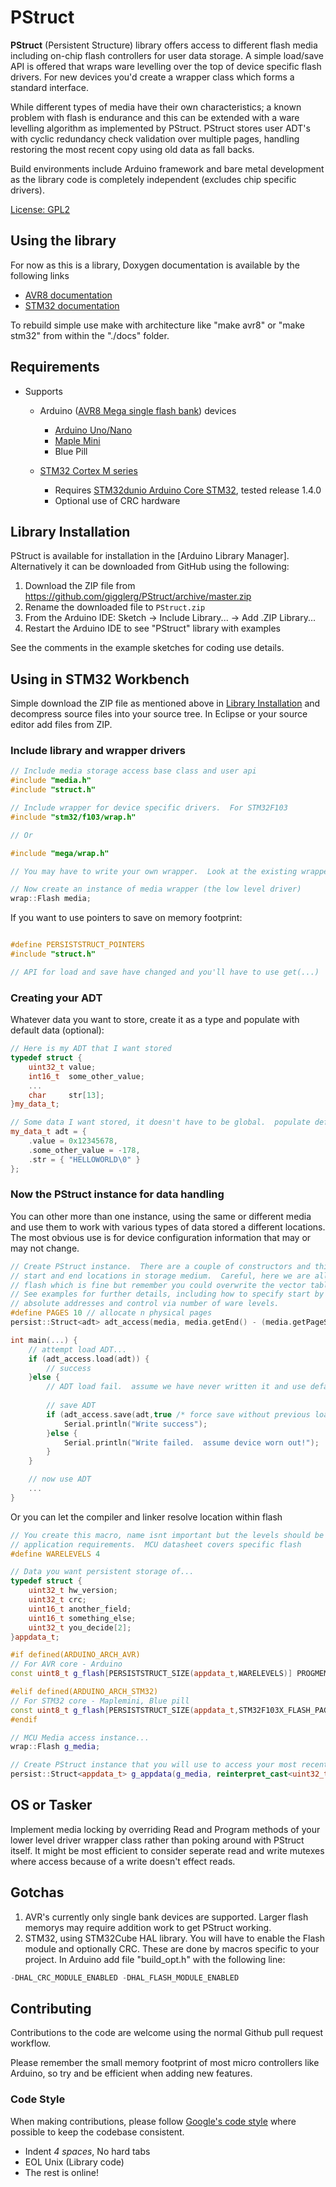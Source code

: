 # PStruct

**PStruct** (Persistent Structure) library offers access to different flash media 
including on-chip flash controllers for user data storage.
A simple load/save API is offered that wraps ware levelling over the top of device 
specific flash drivers.  For new devices you'd create a wrapper class which forms 
a standard interface.

While different types of media have their own characteristics; a known problem with 
flash is endurance and this can be extended with a ware levelling algorithm as 
implemented by PStruct.
PStruct stores user ADT's with cyclic redundancy check validation over multiple 
pages, handling restoring the most recent copy using old data as fall backs.

Build environments include Arduino framework and bare metal development as the 
library code is completely independent (excludes chip specific drivers).

[License: GPL2](https://www.gnu.org/licenses/old-licenses/gpl-2.0.en.html)


## Using the library

For now as this is a library, Doxygen documentation is available by the following links

* [AVR8 documentation](../avr8_html/index.htm)
* [STM32 documentation](../stm32_html/index.htm)

To rebuild simple use make with architecture like "make avr8" or "make stm32" from within 
the "./docs" folder.


## Requirements

* Supports
  * Arduino ([AVR8 Mega single flash bank](http://ww1.microchip.com/downloads/en/DeviceDoc/Atmel-7810-Automotive-Microcontrollers-ATmega328P_Datasheet.pdf)) devices
    * [Arduino Uno/Nano](https://www.arduino.cc/)
    * [Maple Mini](http://docs.leaflabs.com/static.leaflabs.com/pub/leaflabs/maple-docs/latest/hardware/maple-mini.html)
    * Blue Pill
    
  * [STM32 Cortex M series](https://www.st.com/en/microcontrollers-microprocessors/stm32-32-bit-arm-cortex-mcus.html)
    * Requires [STM32dunio Arduino Core STM32](https://github.com/stm32duino/Arduino_Core_STM32), tested release 1.4.0
    * Optional use of CRC hardware


## Library Installation

PStruct is available for installation in the [Arduino Library Manager].
Alternatively it can be downloaded from GitHub using the following:

1. Download the ZIP file from https://github.com/gigglerg/PStruct/archive/master.zip
2. Rename the downloaded file to `PStruct.zip`
3. From the Arduino IDE: Sketch -> Include Library... -> Add .ZIP Library...
4. Restart the Arduino IDE to see "PStruct" library with examples

See the comments in the example sketches for coding use details.


## Using in STM32 Workbench

Simple download the ZIP file as mentioned above in [Library Installation](#Library-Installation) and 
decompress source files into your source tree.  In Eclipse or your source editor add files from ZIP.


### Include library and wrapper drivers

```cpp
// Include media storage access base class and user api
#include "media.h"
#include "struct.h"

// Include wrapper for device specific drivers.  For STM32F103
#include "stm32/f103/wrap.h"

// Or

#include "mega/wrap.h"

// You may have to write your own wrapper.  Look at the existing wrappers for coding support.

// Now create an instance of media wrapper (the low level driver)
wrap::Flash media;

```

If you want to use pointers to save on memory footprint:


```cpp

#define PERSISTSTRUCT_POINTERS
#include "struct.h"

// API for load and save have changed and you'll have to use get(...)

```


### Creating your ADT

Whatever data you want to store, create it as a type and populate with default data (optional):

```cpp
// Here is my ADT that I want stored
typedef struct {
	uint32_t value;
    int16_t  some_other_value;
    ...
	char     str[13];
}my_data_t;

// Some data I want stored, it doesn't have to be global.  populate defaults (optional)
my_data_t adt = {
    .value = 0x12345678,
    .some_other_value = -178,
    .str = { "HELLOWORLD\0" }
};

```


### Now the PStruct instance for data handling

You can other more than one instance, using the same or different media and use them to work with 
various types of data stored a different locations.   The most obvious use is for device configuration 
information that may or may not change.


```cpp
// Create PStruct instance.  There are a couple of constructors and this one creates based upon defined
// start and end locations in storage medium.  Careful, here we are allocating storage at end of on-chip
// flash which is fine but remember you could overwrite the vector table if you put it at the start.
// See examples for further details, including how to specify start by compiler variables rather than 
// absolute addresses and control via number of ware levels.
#define PAGES 10 // allocate n physical pages
persist::Struct<adt> adt_access(media, media.getEnd() - (media.getPageSize() * PAGES), PAGES);

int main(...) {
    // attempt load ADT...
	if (adt_access.load(adt)) {
        // success
	}else {
		// ADT load fail.  assume we have never written it and use default
		
		// save ADT
		if (adt_access.save(adt,true /* force save without previous load */)) {
			Serial.println("Write success");
		}else {
			Serial.println("Write failed.  assume device worn out!");
		}
    }

    // now use ADT
    ...
}

```

Or you can let the compiler and linker resolve location within flash

```cpp
// You create this macro, name isnt important but the levels should be changed to meet
// application requirements.  MCU datasheet covers specific flash 
#define WARELEVELS 4

// Data you want persistent storage of...
typedef struct {
    uint32_t hw_version;
    uint32_t crc;
    uint16_t another_field;
    uint16_t something_else;
    uint32_t you_decide[2];
}appdata_t;

#if defined(ARDUINO_ARCH_AVR)
// For AVR core - Arduino
const uint8_t g_flash[PERSISTSTRUCT_SIZE(appdata_t,WARELEVELS)] PROGMEM __attribute__ ((aligned (AVR_FLASH_PAGE_SIZE))) = { 0xff };

#elif defined(ARDUINO_ARCH_STM32)
// For STM32 core - Maplemini, Blue pill
const uint8_t g_flash[PERSISTSTRUCT_SIZE(appdata_t,STM32F103X_FLASH_PAGE_SIZE,WARELEVELS)] __attribute__ ((aligned (STM32F103X_FLASH_PAGE_SIZE))) = { 0xff };
#endif

// MCU Media access instance...
wrap::Flash g_media;

// Create PStruct instance that you will use to access your most recently saved appdata_t stored in memory allocated to g_flash
persist::Struct<appdata_t> g_appdata(g_media, reinterpret_cast<uint32_t*>(const_cast<uint8_t*>(&g_flash[0])), WARELEVELS);

```


## OS or Tasker

Implement media locking by overriding Read and Program methods of your lower level driver wrapper class rather 
than poking around with PStruct itself.   It might be most efficient to consider seperate read and write 
mutexes where access because of a write doesn't effect reads.


## Gotchas

1. AVR's currently only single bank devices are supported.  Larger flash memorys may require addition work 
to get PStruct working.
2. STM32, using STM32Cube HAL library.  You will have to enable the Flash module and optionally CRC.  These 
are done by macros specific to your project.  In Arduino add file "build_opt.h" with the following line:

```cpp
-DHAL_CRC_MODULE_ENABLED -DHAL_FLASH_MODULE_ENABLED
```


## Contributing

Contributions to the code are welcome using the normal Github pull request workflow.

Please remember the small memory footprint of most micro controllers like Arduino, so try and be efficient when adding new features.


### Code Style

When making contributions, please follow [Google's code style](https://google.github.io/styleguide/cppguide.html) where possible to keep the codebase consistent.

* Indent *4 spaces*, No hard tabs
* EOL Unix (Library code)
* The rest is online!
